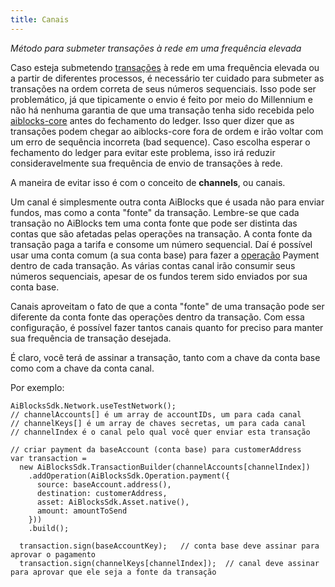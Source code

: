 ```yaml
---
title: Canais
---
```

*Método para submeter transações à rede em uma frequência elevada*

Caso esteja submetendo [transações](./concepts/transactions.md) à rede em uma frequência elevada ou a partir de diferentes processos, é necessário ter cuidado para submeter as transações na ordem correta de seus números sequenciais. Isso pode ser problemático, já que tipicamente o envio é feito por meio do Millennium e não há nenhuma garantia de que uma transação tenha sido recebida pelo [aiblocks-core](https://github.com/aiblocks/aiblocks-core) antes do fechamento do ledger. Isso quer dizer que as transações podem chegar ao aiblocks-core fora de ordem e irão voltar com um erro de sequência incorreta (bad sequence). Caso escolha esperar o fechamento do ledger para evitar este problema, isso irá reduzir consideravelmente sua frequência de envio de transações à rede.

A maneira de evitar isso é com o conceito de **channels**, ou canais.

Um canal é simplesmente outra conta AiBlocks que é usada não para enviar fundos, mas como a conta "fonte" da transação. Lembre-se que cada transação no AiBlocks tem uma conta fonte que pode ser distinta das contas que são afetadas pelas operações na transação. A conta fonte da transação paga a tarifa e consome um número sequencial. Daí é possível usar uma conta comum (a sua conta base) para fazer a [operação](./concepts/operations.md) Payment dentro de cada transação. As várias contas canal irão consumir seus números sequenciais, apesar de os fundos terem sido enviados por sua conta base.

Canais aproveitam o fato de que a conta "fonte" de uma transação pode ser diferente da conta fonte das operações dentro da transação. Com essa configuração, é possível fazer tantos canais quanto for preciso para manter sua frequência de transação desejada.

É claro, você terá de assinar a transação, tanto com a chave da conta base como com a chave da conta canal.

Por exemplo:
```
AiBlocksSdk.Network.useTestNetwork();
// channelAccounts[] é um array de accountIDs, um para cada canal
// channelKeys[] é um array de chaves secretas, um para cada canal
// channelIndex é o canal pelo qual você quer enviar esta transação

// criar payment da baseAccount (conta base) para customerAddress
var transaction =
  new AiBlocksSdk.TransactionBuilder(channelAccounts[channelIndex])
    .addOperation(AiBlocksSdk.Operation.payment({
      source: baseAccount.address(),
      destination: customerAddress,
      asset: AiBlocksSdk.Asset.native(),
      amount: amountToSend
    }))
    .build();

  transaction.sign(baseAccountKey);   // conta base deve assinar para aprovar o pagamento
  transaction.sign(channelKeys[channelIndex]);  // canal deve assinar para aprovar que ele seja a fonte da transação
```
